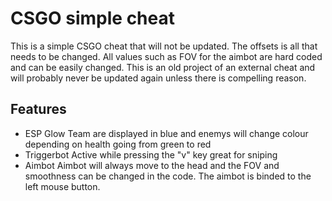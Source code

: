# CSGO simple cheat


This is a simple CSGO cheat that will not be updated. The offsets is all that needs to be changed. All values such as FOV for the aimbot are hard coded and can be easily changed. This is an old project of an external cheat and will probably never be updated again unless there is compelling reason.



## Features

- ESP Glow
Team are displayed in blue and enemys will change colour depending on health going from green to red
- Triggerbot
Active while pressing the "v" key great for sniping
- Aimbot
Aimbot will always move to the head and the FOV and smoothness can be changed in the code. The aimbot is binded to the left mouse button.

